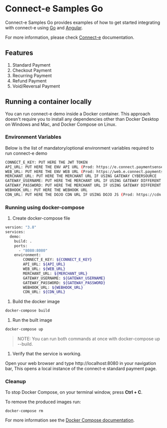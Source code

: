 # Connect-e Samples Go

Connect-e Samples Go provides examples of how to get started integrating with connect-e using [Go](https://golang.org/) and [Angular](https://angular.io/).

For more information, please check [Connect-e](https://docs.connect.paymentsense.cloud/ConnectE/GettingStarted) documentation.

## Features

1. Standard Payment
1. Checkout Payment
1. Recurring Payment
1. Refund Payment
1. Void/Reversal Payment

## Running a container locally

You can run connect-e demo inside a Docker container. This approach doesn't require you to install any dependencies other than Docker Desktop on Windows and Mac, and Docker Compose on Linux.

### Environment Variables

Below is the list of mandatory/optional environment variables required to run connect-e demo

```bash
CONNECT_E_KEY: PUT HERE THE JWT TOKEN
API_URL: PUT HERE THE ENV API URL (Prod: https://e.connect.paymentsense.cloud/v1, Staging: https://e.test.connect.paymentsense.cloud/v1)
WEB_URL: PUT HERE THE ENV WEB URL (Prod: https://web.e.connect.paymentsense.cloud, Staging: https://web.e.test.connect.paymentsense.cloud)
MERCHANT_URL: PUT HERE THE MERCHANT URL IF USING GATEWAY CYBERSOURCE
GATEWAY_USERNAME: PUT HERE THE MERCHANT URL IF USING GATEWAY DIFFERENT FROM CYBERSOURCE
GATEWAY_PASSWORD: PUT HERE THE MERCHANT URL IF USING GATEWAY DIFFERENT FROM CYBERSOURCE
WEBHOOK_URL: PUT HERE THE WEBHOOK URL
CDN_URL: PUT HERE THE DOJO CDN URL IF USING DOJO JS (Prod: https://cdn.dojo.tech, Staging: https://cdn.dojo.tech/test, Dev: https://cdn.dojo.tech/build)
```

### Running using docker-compose

1. Create docker-compose file

```bash
version: "3.8"
services:
  demo:
    build: .
    ports:
      - "8080:8080"
    environment:
        CONNECT_E_KEY: ${CONNECT_E_KEY}
        API_URL: ${API_URL}
        WEB_URL: ${WEB_URL}
        MERCHANT_URL: ${MERCHANT_URL}
        GATEWAY_USERNAME: ${GATEWAY_USERNAME}
        GATEWAY_PASSWORD: ${GATEWAY_PASSWORD}
        WEBHOOK_URL: ${WEBHOOK_URL}
        CDN_URL: ${CDN_URL}
```

1. Build the docker image

```bash
docker-compose build
```

1. Run the built image

```bash
docker-compose up
```

> NOTE: You can run both commands at once with docker-compose up --build.

1. Verify that the service is working.

Open your web browser and type http://localhost:8080 in your navigation bar, This opens a local instance of the connect-e standard payment page.

### Cleanup

To stop Docker Compose, on your terminal window, press **Ctrl + C**. 

To remove the produced images run:

```console
docker-compose rm
```
For more information see the [Docker Compose
documentation](https://docs.docker.com/compose/gettingstarted/).